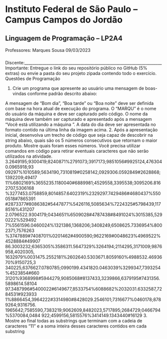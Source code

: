 # Instituto Federal de São Paulo – Campus Campos do Jordão
## Linguagem de Programação – LP2A4

Professores: Marques Sousa
09/03/2023
###
Discente:_____________________________________________________________________
Importante: Entregue o link do seu repositório público no GitHub (5% extras) ou envie a pasta do 
seu projeto zipada contendo todo o exercício. 
Questões de Programação
1. Crie um programa que apresente ao usuário uma mensagem de boas-vindas conforme 
padrão descrito abaixo:



A mensagem de “Bom dia”, “Boa tarde” ou “Boa noite” deve ser definida com base na 
hora atual de execução do programa. O “MARQU” é o nome do usuário da máquina e 
deve ser capturado pelo código. O nome da máquina deve também ser capturado e 
apresentado após a mensagem “Você está utilizando a máquina ”. A data do dia deve ser 
apresentada no formato contido na última linha da imagem acima.
2. Após a apresentação inicial, desenvolva um trecho de código que seja capaz de descobrir 
na string abaixo, quais são os 5 números consecutivos que retornam o maior produto.
Mostre quais foram esses números. Você precisa utilizar comandos em código para retirar 
eventuais caracteres que não serão utilizados na atividade. 
3.2649195;9300419;8240871%2791073;3917173;9851056#9925124,4763040.0965918;93
09297%1010589;5634190,7310819#0258142,0929306.0592849#2628868;1392209;49417
11%6802169%3655235.1180040#6889981;4529558,3395538;3095206.8162707,5306168
%3277453.0758859,8014857.6402319%2329297.7429486#4680437%5500518#7865391
#2873377#8086382#5447877%5426116,5085634%7224325#5798439,1178516%431207
2.0796522.9304179;0434651%6509028#4787438#8491024%3015385,5290222%529492
7%5561596.0460024%1321386,1368206;3408249,6508625.7336954%8002371;7576263
%3747889#7408701%0201462#4900590;9622169#0048623%4969522%4528884#49907
86.3003232;6365305%3586311.5647329%3264194;2114295,3171009;9876958,4020305,
1632979%0031475.2552181%2602640.5303671.8059160%4988532.4693670%9150725,3
340225,6376627.0780785;0990199.4341820.0463039%3299347,7393254%4523854#660
3120%9368998#5944279,9085068#8137433,3239866,6379195#7431356.5898614.58104
97.3487996#5400022#6149677,8533754%6088682%2032031.6332587,7284531#923933
1%8866454,3964222#3314980#8428029.2546101;7316677%0460178;8789264;9316756.
1965642;7585590,7383219;9062609,8482023,5717895;2684729;0466794%5370084,0484
922;4599156,5815576%3414149.1343440#16129
3. Mostre ao final todas as substrings que terminam com a cadeia de caracteres “11” e a 
soma inteira desses caracteres contidos em cada substring
